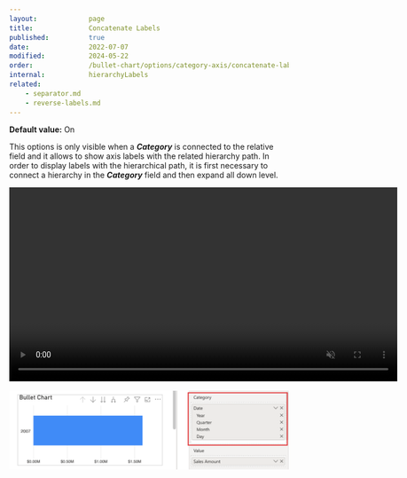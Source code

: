 ```yaml
---
layout:             page
title:              Concatenate Labels
published:          true
date:               2022-07-07
modified:   	    2024-05-22
order:              /bullet-chart/options/category-axis/concatenate-labels
internal:           hierarchyLabels
related:
    - separator.md
    - reverse-labels.md 
---
```


**Default value:** On

This options is only visible when a ***Category*** is connected to the relative field and it allows to show axis labels with the related hierarchy path. In order to display labels with the hierarchical path, it is first necessary to connect a hierarchy in the ***Category*** field and then expand all down level.

<video src="images/concatenate-labels.mp4" width="700" autoplay loop muted></video>

<img src="images/hierarchy-connected.png" width="700">
